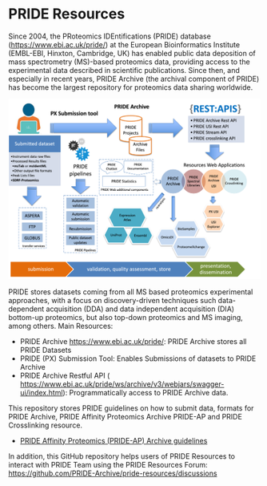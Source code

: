 # PRIDE Resources 

Since 2004, the PRoteomics IDEntifications (PRIDE) database (https://www.ebi.ac.uk/pride/) at the European Bioinformatics Institute (EMBL-EBI, Hinxton, Cambridge, UK) has enabled public data deposition of mass spectrometry (MS)-based proteomics data, providing access to the experimental data described in scientific publications. Since then, and especially in recent years, PRIDE Archive (the archival component of PRIDE) has become the largest repository for proteomics data sharing worldwide.

![PRIDE 2025 Infrastructure](pride-2025.png)

PRIDE stores datasets coming from all MS based proteomics experimental approaches, with a focus on discovery-driven techniques such data-dependent acquisition (DDA) and data independent acquisition (DIA) bottom-up proteomics, but also top-down proteomics and MS imaging, among others. Main Resources: 

- PRIDE Archive https://www.ebi.ac.uk/pride/: PRIDE Archive stores all PRIDE Datasets 
- PRIDE (PX) Submission Tool: Enables Submissions of datasets to PRIDE Archive 
- PRIDE Archive Restful API ( https://www.ebi.ac.uk/pride/ws/archive/v3/webjars/swagger-ui/index.html): Programmatically access to PRIDE Archive data. 

This repository stores PRIDE guidelines on how to submit data, formats for PRIDE Archive, PRIDE Affinity Proteomics Archive PRIDE-AP and PRIDE Crosslinking resource.

- [PRIDE Affinity Proteomics (PRIDE-AP) Archive guidelines](guidelines/pride-affinity-proteomics.md)

In addition, this GitHub repository helps users of PRIDE Resources to interact with PRIDE Team using the PRIDE Resources Forum: https://github.com/PRIDE-Archive/pride-resources/discussions